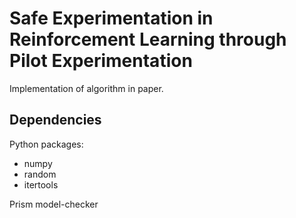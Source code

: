 # Safe Experimentation in Reinforcement Learning through Pilot Experimentation

Implementation of algorithm in paper.

## Dependencies

Python packages:
- numpy
- random
- itertools

Prism model-checker